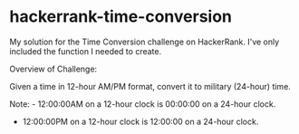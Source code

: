 # hackerrank-time-conversion
My solution for the Time Conversion challenge on HackerRank. I've only included the function I needed to create.

Overview of Challenge:

Given a time in 12-hour AM/PM format, convert it to military (24-hour) time.

Note: - 12:00:00AM on a 12-hour clock is 00:00:00 on a 24-hour clock.
- 12:00:00PM on a 12-hour clock is 12:00:00 on a 24-hour clock.

